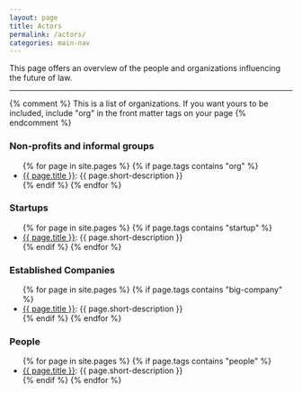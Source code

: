 ```yaml
---
layout: page
title: Actors
permalink: /actors/
categories: main-nav
---
```


This page offers an overview of the people and organizations influencing the future of law.

-----



{% comment %}
This is a list of organizations. If you want yours to be included, include "org" in the front matter tags on your page
{% endcomment %}

<h3>Non-profits and informal groups</h3>
<ul>
	{% for page in site.pages %}
		{% if page.tags contains "org" %}
			<li>
				<a href="{{ page.url }}">{{ page.title }}</a>: {{ page.short-description }}
			</li>
		{% endif %}
	{% endfor %}
</ul>

<h3>Startups</h3>
<ul>
	{% for page in site.pages %}
		{% if page.tags contains "startup" %}
			<li>
				<a href="{{ page.url }}">{{ page.title }}</a>: {{ page.short-description }}
			</li>
		{% endif %}
	{% endfor %}
</ul>


<h3>Established Companies</h3>
<ul>
	{% for page in site.pages %}
		{% if page.tags contains "big-company" %}
			<li>
				<a href="{{ page.url }}">{{ page.title }}</a>: {{ page.short-description }}
			</li>
		{% endif %}
	{% endfor %}
</ul>


<h3>People</h3>
<ul>
	{% for page in site.pages %}
		{% if page.tags contains "people" %}
			<li>
				<a href="{{ page.url }}">{{ page.title }}</a>: {{ page.short-description }}
			</li>
		{% endif %}
	{% endfor %}
</ul>


